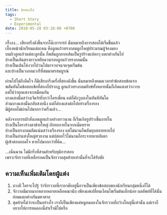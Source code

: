 ```yaml
---
title: ข้อสอบไล่
tags:
  - Short Story
  - Experimental
date: 2010-05-28 03:18:00 +0700
---
```


กริ๊งงง... เสียงกริ่งดังขึ้นจากโต๊ะอาจารย์ นั่นหมายถึงการสอบได้เริ่มขึ้นแล้ว  
เบื้องหน้านักเรียนแต่ละคน คือลูกแก้วทรงกลมลูกใหญ่ประมาณผู้จ้องมอง  
บนผิวลูกแก้วแต่ละลูกนั้น ก็พลันถูกลากเส้นเป็นรูปร่างแปลกๆ แตกต่างกันไป  
บ้างเป็นเส้นตรงยาวเหยียดวนรอบลูกแก้วทรงกลมนั้น  
บ้างเป็นเส้นโค้งวกไปวนไปมาจวบจนจบจุดเริ่มต้น  
และบ้างเป็นวงกลมวงรีที่สมมาตรสมบูรณ์

ผ่านไปไม่ถึงอึดใจ ก็มีเสียงกริ่งครั้งที่สองดังขึ้น นั่นหมายถึงหมดเวลาทำข้อสอบข้อแรก  
พลันทันใดข้อสอบข้อที่สองก็ปรากฎ ลูกแก้วทรงกลมยักษ์ทั้งหลายนั้นก็เกิดแสงสว่างวาบ  
แต่ใช่ว่าทุกแสงจะเหมือนกัน  
บางแสงนั้นสว่างเจิดจ้ายิ่งกว่าใครเพื่อน แต่ก็ดับวูบลงในทันทีทันใด  
ส่วนบางแสงนั้นกลับสงบนิ่ง แต่ก็ส่องแสงต่อไปอย่างเรื่องรอง  
มีผู้สอบไม่ผ่านไปมากกว่าครึ่งแล้ว...

หลังจากการเฝ้าสังเกตลูกแก้วอย่างยาวนาน ก็เริ่มเกิดรูปร่างขึ้นภายใน  
บ้างเป็นโครงร่างตาข่ายใหญ่ ถักทอภายในจากเม็ดทราย  
บ้างเป็นทรงกลมอัดแน่นสว่างเรืองรอง แต่ไม่นานก็พลันยุบสลายหายไป  
บ้างเป็นลำแท่งใหญ่สวยงาม แต่ปล่อยไว้ไม่นานก็กระจายหายลับตา  
ผู้เข้าสอบถอดใจ หายไปมากกว่าที่คิด...

...เนิ่นนาน ไม่มีกริ่งที่สามสำหรับยุติการสอบ  
เพราะจักรวาลที่เหลือรอดเป็นจักรวาลสุดท้ายเท่านั้นที่จะได้รับชัย


## ความเห็นเพิ่มเติมโดยผู้แต่ง

1. บางที ใครจะไปรู้ ว่าจักรวาลที่เราอาศัยอยู่นี้อาจเป็นเพียงข้อสอบของนักเรียนกลุ่มหนึ่งก็ได้
2. จักวาลมีมากมากหลากหลายเหลือคณานับ เพียงแค่เปลี่ยนเงือนไขเริ่มต้นเล็กน้อย ผลลัพท์ที่ได้นั้นย่อมแตกต่างกันมหาศาล
3. สุดท้ายไม่ว่าจะเป็นอย่างไร เราก็เป็นเพียงแค่หนูทดลองในจักรวาลที่กว้างใหญ่นี้เท่านั้น แต่เราก็อยากให้การทดลองนี้สำเร็จมิใช่หรือ
